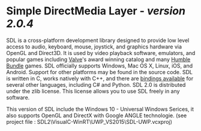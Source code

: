 # Simple DirectMedia Layer - *version 2.0.4* 

SDL is a cross-platform development library designed to provide low level access to audio, keyboard, mouse, joystick, and graphics hardware via OpenGL and Direct3D. 
It is used by video playback software, emulators, and popular games including [Valve](http://valvesoftware.com/)'s award winning catalog and many [Humble Bundle](https://www.humblebundle.com/) games.
SDL officially supports Windows, Mac OS X, Linux, iOS, and Android. Support for other platforms may be found in the source code.
SDL is written in C, works natively with C++, and there are [bindings available](https://www.libsdl.org/languages.php) for several other languages, including C# and Python.
SDL 2.0 is distributed under the zlib license. This license allows you to use SDL freely in any software.

This version of SDL include the Windows 10 - Universal Windows Serices, it also supports OpenGL and DirectX with Google ANGLE technologie.
(see project file : SDL2\VisualC-WinRT\UWP_VS2015\SDL-UWP.vcxproj)